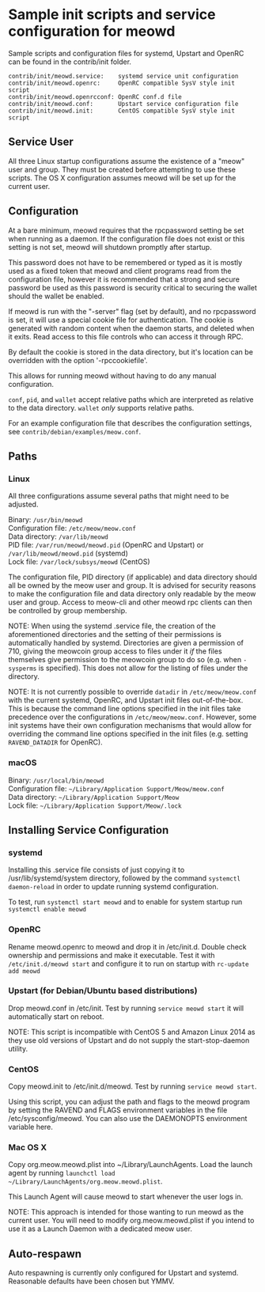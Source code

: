 Sample init scripts and service configuration for meowd
==========================================================

Sample scripts and configuration files for systemd, Upstart and OpenRC
can be found in the contrib/init folder.

    contrib/init/meowd.service:    systemd service unit configuration
    contrib/init/meowd.openrc:     OpenRC compatible SysV style init script
    contrib/init/meowd.openrcconf: OpenRC conf.d file
    contrib/init/meowd.conf:       Upstart service configuration file
    contrib/init/meowd.init:       CentOS compatible SysV style init script

Service User
---------------------------------

All three Linux startup configurations assume the existence of a "meow" user
and group.  They must be created before attempting to use these scripts.
The OS X configuration assumes meowd will be set up for the current user.

Configuration
---------------------------------

At a bare minimum, meowd requires that the rpcpassword setting be set
when running as a daemon.  If the configuration file does not exist or this
setting is not set, meowd will shutdown promptly after startup.

This password does not have to be remembered or typed as it is mostly used
as a fixed token that meowd and client programs read from the configuration
file, however it is recommended that a strong and secure password be used
as this password is security critical to securing the wallet should the
wallet be enabled.

If meowd is run with the "-server" flag (set by default), and no rpcpassword is set,
it will use a special cookie file for authentication. The cookie is generated with random
content when the daemon starts, and deleted when it exits. Read access to this file
controls who can access it through RPC.

By default the cookie is stored in the data directory, but it's location can be overridden
with the option '-rpccookiefile'.

This allows for running meowd without having to do any manual configuration.

`conf`, `pid`, and `wallet` accept relative paths which are interpreted as
relative to the data directory. `wallet` *only* supports relative paths.

For an example configuration file that describes the configuration settings,
see `contrib/debian/examples/meow.conf`.

Paths
---------------------------------

### Linux

All three configurations assume several paths that might need to be adjusted.

Binary:              `/usr/bin/meowd`  
Configuration file:  `/etc/meow/meow.conf`  
Data directory:      `/var/lib/meowd`  
PID file:            `/var/run/meowd/meowd.pid` (OpenRC and Upstart) or `/var/lib/meowd/meowd.pid` (systemd)  
Lock file:           `/var/lock/subsys/meowd` (CentOS)  

The configuration file, PID directory (if applicable) and data directory
should all be owned by the meow user and group.  It is advised for security
reasons to make the configuration file and data directory only readable by the
meow user and group.  Access to meow-cli and other meowd rpc clients
can then be controlled by group membership.

NOTE: When using the systemd .service file, the creation of the aforementioned
directories and the setting of their permissions is automatically handled by
systemd. Directories are given a permission of 710, giving the meowcoin group
access to files under it _if_ the files themselves give permission to the
meowcoin group to do so (e.g. when `-sysperms` is specified). This does not allow
for the listing of files under the directory.

NOTE: It is not currently possible to override `datadir` in
`/etc/meow/meow.conf` with the current systemd, OpenRC, and Upstart init
files out-of-the-box. This is because the command line options specified in the
init files take precedence over the configurations in
`/etc/meow/meow.conf`. However, some init systems have their own
configuration mechanisms that would allow for overriding the command line
options specified in the init files (e.g. setting `RAVEND_DATADIR` for
OpenRC).

### macOS

Binary:              `/usr/local/bin/meowd`  
Configuration file:  `~/Library/Application Support/Meow/meow.conf`  
Data directory:      `~/Library/Application Support/Meow`  
Lock file:           `~/Library/Application Support/Meow/.lock`  

Installing Service Configuration
-----------------------------------

### systemd

Installing this .service file consists of just copying it to
/usr/lib/systemd/system directory, followed by the command
`systemctl daemon-reload` in order to update running systemd configuration.

To test, run `systemctl start meowd` and to enable for system startup run
`systemctl enable meowd`

### OpenRC

Rename meowd.openrc to meowd and drop it in /etc/init.d.  Double
check ownership and permissions and make it executable.  Test it with
`/etc/init.d/meowd start` and configure it to run on startup with
`rc-update add meowd`

### Upstart (for Debian/Ubuntu based distributions)

Drop meowd.conf in /etc/init.  Test by running `service meowd start`
it will automatically start on reboot.

NOTE: This script is incompatible with CentOS 5 and Amazon Linux 2014 as they
use old versions of Upstart and do not supply the start-stop-daemon utility.

### CentOS

Copy meowd.init to /etc/init.d/meowd. Test by running `service meowd start`.

Using this script, you can adjust the path and flags to the meowd program by
setting the RAVEND and FLAGS environment variables in the file
/etc/sysconfig/meowd. You can also use the DAEMONOPTS environment variable here.

### Mac OS X

Copy org.meow.meowd.plist into ~/Library/LaunchAgents. Load the launch agent by
running `launchctl load ~/Library/LaunchAgents/org.meow.meowd.plist`.

This Launch Agent will cause meowd to start whenever the user logs in.

NOTE: This approach is intended for those wanting to run meowd as the current user.
You will need to modify org.meow.meowd.plist if you intend to use it as a
Launch Daemon with a dedicated meow user.

Auto-respawn
-----------------------------------

Auto respawning is currently only configured for Upstart and systemd.
Reasonable defaults have been chosen but YMMV.
